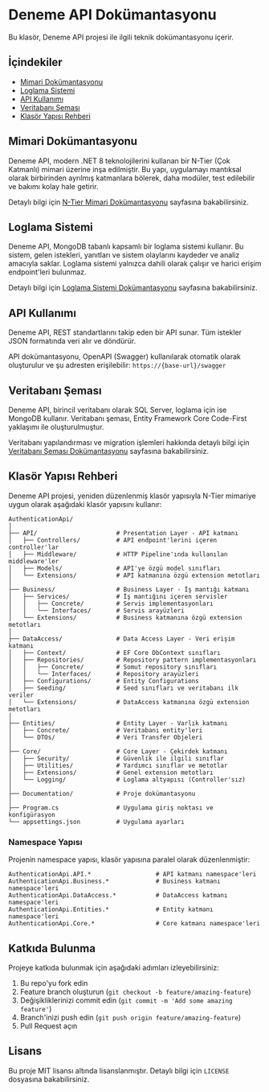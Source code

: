 # Deneme API Dokümantasyonu

Bu klasör, Deneme API projesi ile ilgili teknik dokümantasyonu içerir.

## İçindekiler

- [Mimari Dokümantasyonu](#mimari-dokümantasyonu)
- [Loglama Sistemi](#loglama-sistemi)
- [API Kullanımı](#api-kullanımı)
- [Veritabanı Şeması](#veritabanı-şeması)
- [Klasör Yapısı Rehberi](#klasör-yapısı-rehberi)

## Mimari Dokümantasyonu

Deneme API, modern .NET 8 teknolojilerini kullanan bir N-Tier (Çok Katmanlı) mimari üzerine inşa edilmiştir. Bu yapı, uygulamayı mantıksal olarak birbirinden ayrılmış katmanlara bölerek, daha modüler, test edilebilir ve bakımı kolay hale getirir.

Detaylı bilgi için [N-Tier Mimari Dokümantasyonu](N-Tier-Architecture.md) sayfasına bakabilirsiniz.

## Loglama Sistemi

Deneme API, MongoDB tabanlı kapsamlı bir loglama sistemi kullanır. Bu sistem, gelen istekleri, yanıtları ve sistem olaylarını kaydeder ve analiz amacıyla saklar. Loglama sistemi yalnızca dahili olarak çalışır ve harici erişim endpoint'leri bulunmaz.

Detaylı bilgi için [Loglama Sistemi Dokümantasyonu](logging-system.md) sayfasına bakabilirsiniz.

## API Kullanımı

Deneme API, REST standartlarını takip eden bir API sunar. Tüm istekler JSON formatında veri alır ve döndürür.

API dokümantasyonu, OpenAPI (Swagger) kullanılarak otomatik olarak oluşturulur ve şu adresten erişilebilir: `https://{base-url}/swagger`

## Veritabanı Şeması

Deneme API, birincil veritabanı olarak SQL Server, loglama için ise MongoDB kullanır. Veritabanı şeması, Entity Framework Core Code-First yaklaşımı ile oluşturulmuştur.

Veritabanı yapılandırması ve migration işlemleri hakkında detaylı bilgi için [Veritabanı Şeması Dokümantasyonu](database-configuration.md) sayfasına bakabilirsiniz.

## Klasör Yapısı Rehberi

Deneme API projesi, yeniden düzenlenmiş klasör yapısıyla N-Tier mimariye uygun olarak aşağıdaki klasör yapısını kullanır:

```
AuthenticationApi/
│
├── API/                      # Presentation Layer - API katmanı
│   ├── Controllers/          # API endpoint'lerini içeren controller'lar
│   ├── Middleware/           # HTTP Pipeline'ında kullanılan middleware'ler
│   ├── Models/               # API'ye özgü model sınıfları
│   └── Extensions/           # API katmanına özgü extension metotları
│
├── Business/                 # Business Layer - İş mantığı katmanı
│   ├── Services/             # İş mantığını içeren servisler
│   │   ├── Concrete/         # Servis implementasyonları
│   │   └── Interfaces/       # Servis arayüzleri
│   └── Extensions/           # Business katmanına özgü extension metotları
│
├── DataAccess/               # Data Access Layer - Veri erişim katmanı
│   ├── Context/              # EF Core DbContext sınıfları
│   ├── Repositories/         # Repository pattern implementasyonları
│   │   ├── Concrete/         # Somut repository sınıfları
│   │   └── Interfaces/       # Repository arayüzleri
│   ├── Configurations/       # Entity Configurations
│   ├── Seeding/              # Seed sınıfları ve veritabanı ilk veriler
│   └── Extensions/           # DataAccess katmanına özgü extension metotları
│
├── Entities/                 # Entity Layer - Varlık katmanı
│   ├── Concrete/             # Veritabanı entity'leri
│   └── DTOs/                 # Veri Transfer Objeleri
│
├── Core/                     # Core Layer - Çekirdek katmanı
│   ├── Security/             # Güvenlik ile ilgili sınıflar
│   ├── Utilities/            # Yardımcı sınıflar ve metotlar
│   ├── Extensions/           # Genel extension metotları
│   └── Logging/              # Loglama altyapısı (Controller'sız)
│
├── Documentation/            # Proje dokümantasyonu
│
├── Program.cs                # Uygulama giriş noktası ve konfigürasyon
└── appsettings.json          # Uygulama ayarları
```

### Namespace Yapısı

Projenin namespace yapısı, klasör yapısına paralel olarak düzenlenmiştir:

```
AuthenticationApi.API.*                  # API katmanı namespace'leri
AuthenticationApi.Business.*             # Business katmanı namespace'leri
AuthenticationApi.DataAccess.*           # DataAccess katmanı namespace'leri
AuthenticationApi.Entities.*             # Entity katmanı namespace'leri
AuthenticationApi.Core.*                 # Core katmanı namespace'leri
```

## Katkıda Bulunma

Projeye katkıda bulunmak için aşağıdaki adımları izleyebilirsiniz:

1. Bu repo'yu fork edin
2. Feature branch oluşturun (`git checkout -b feature/amazing-feature`)
3. Değişikliklerinizi commit edin (`git commit -m 'Add some amazing feature'`)
4. Branch'inizi push edin (`git push origin feature/amazing-feature`)
5. Pull Request açın

## Lisans

Bu proje MIT lisansı altında lisanslanmıştır. Detaylı bilgi için `LICENSE` dosyasına bakabilirsiniz. 